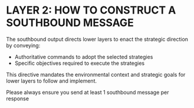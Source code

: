 # LAYER 2: HOW TO CONSTRUCT A SOUTHBOUND MESSAGE

The southbound output directs lower layers to enact the strategic direction by conveying:

- Authoritative commands to adopt the selected strategies
- Specific objectives required to execute the strategies

This directive mandates the environmental context and strategic goals for lower layers to follow and implement.

Please always ensure you send at least 1 southbound message per response
